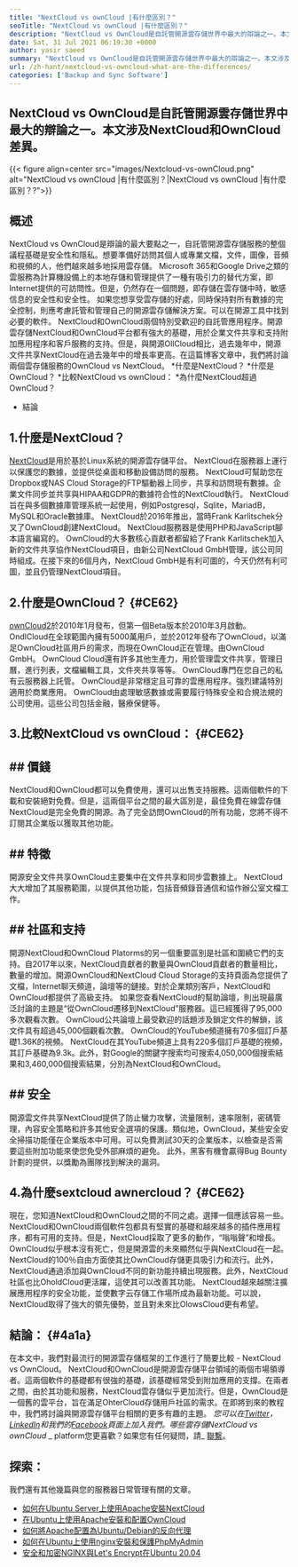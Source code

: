 ```yaml
---
title: "NextCloud vs ownCloud |有什麼區別？" 
seoTitle: "NextCloud vs ownCloud |有什麼區別？" 
description: "NextCloud vs OwnCloud是自託管開源雲存儲世界中最大的辯論之一。本文是關於NextCloud和OwnCloud的。" 
date: Sat, 31 Jul 2021 06:19:30 +0000
author: yasir saeed
summary: "NextCloud vs OwnCloud是自託管開源雲存儲世界中最大的辯論之一。本文涉及NextCloud和OwnCloud差異。" 
url: /zh-hant/nextcloud-vs-owncloud-what-are-the-differences/
categories: ['Backup and Sync Software']
---
```


## NextCloud vs OwnCloud是自託管開源雲存儲世界中最大的辯論之一。本文涉及NextCloud和OwnCloud差異。

{{< figure align=center src="images/Nextcloud-vs-ownCloud.png" alt="NextCloud vs ownCloud |有什麼區別？|NextCloud vs ownCloud |有什麼區別？?">}}


## **概述**
NextCloud vs OwnCloud是辯論的最大要點之一，自託管開源雲存儲服務的整個議程基礎是安全性和隱私。想要準備好訪問其個人或專業文檔，文件，圖像，音頻和視頻的人，他們越來越多地採用雲存儲。 Microsoft 365和Google Drive之類的雲服務為計算機設備上的本地存儲和管理提供了一種有吸引力的替代方案，即Internet提供的可訪問性。但是，仍然存在一個問題，即存儲在雲存儲中時，敏感信息的安全性和安全性。
如果您想享受雲存儲的好處，同時保持對所有數據的完全控制，則應考慮託管和管理自己的開源雲存儲解決方案。可以在開源工具中找到必要的軟件。 NextCloud和OwnCloud兩個特別受歡迎的自託管應用程序。開源雲存儲NextCloud和OwnCloud平台都有強大的基礎，用於企業文件共享和支持附加應用程序和客戶服務的支持。但是，與開源OllCloud相比，過去幾年中，開源文件共享NextCloud在過去幾年中的增長率更高。在這篇博客文章中，我們將討論兩個雲存儲服務的OwnCloud vs NextCloud。
  *什麼是NextCloud？
  *什麼是OwnCloud？
  *比較NextCloud vs ownCloud：
  *為什麼NextCloud超過OwnCloud？
  * 結論

## 1.什麼是NextCloud？
[NextCloud][1]是用於基於Linux系統的開源雲存儲平台。 NextCloud在服務器上運行以保護您的數據，並提供從桌面和移動設備訪問的服務。 NextCloud可幫助您在Dropbox或NAS Cloud Storage的FTP驅動器上同步，共享和訪問現有數據。企業文件同步並共享與HIPAA和GDPR的數據符合性的NextCloud執行。 NextCloud旨在與多個數據庫管理系統一起使用，例如Postgresql，Sqlite，MariadB，MySQL和Oracle數據庫。
NextCloud於2016年推出，當時Frank Karlitschek分叉了OwnCloud創建NextCloud。 NextCloud服務器是使用PHP和JavaScript腳本語言編寫的。 OwnCloud的大多數核心貢獻者都留給了Frank Karlitschek加入新的文件共享協作NextCloud項目，由新公司NextCloud GmbH管理，該公司同時組成。在接下來的6個月內，NextCloud GmbH是有利可圖的，今天仍然有利可圖，並且仍管理NextCloud項目。

## 2.什麼是OwnCloud？   {#CE62}
[ownCloud][2][2]於2010年1月發布，但第一個Beta版本於2010年3月啟動。OndlCloud在全球範圍內擁有5000萬用戶，並於2012年發布了OwnCloud，以滿足OwnCloud社區用戶的需求，而現在OwnCloud正在管理。由OwnCloud GmbH。 OwnCloud Cloud還有許多其他生產力，用於管理雲文件共享，管理日曆，進行列表，文檔編輯工具，文件夾共享等等。 OwnCloud專門在您自己的私有云服務器上託管。
OwnCloud是非常穩定且可靠的雲應用程序。強烈建議特別適用於商業應用。 OwnCloud由處理敏感數據或需要履行特殊安全和合規法規的公司使用。這些公司包括金融，醫療保健等。

## 3.比較NextCloud vs ownCloud： {#CE62}

## ## **價錢**
NextCloud和OwnCloud都可以免費使用，還可以出售支持服務。這兩個軟件的下載和安裝絕對免費。但是，這兩個平台之間的最大區別是，最佳免費在線雲存儲NextCloud是完全免費的開源。為了完全訪問OwnCloud的所有功能，您將不得不訂閱其企業版以獲取其他功能。

## ## **特徵**
開源安全文件共享OwnCloud主要集中在文件共享和同步雲數據上。 NextCloud大大增加了其服務範圍，以提供其他功能，包括音頻錄音通信和協作辦公室文檔工作。

## ## **社區**和支持
開源NextCloud和OwnCloud Platorms的另一個重要區別是社區和圍繞它們的支持。自2017年以來，NextCloud貢獻者的數量與OwnCloud貢獻者的數量相比，數量的增加。開源OwnCloud和NextCloud Cloud Storage的支持頁面為您提供了文檔，Internet聊天頻道，論壇等的鏈接。對於企業類別客戶，NextCloud和OwnCloud都提供了高級支持。
如果您查看NextCloud的幫助論壇，則出現最廣泛討論的主題是“從OwnCloud遷移到NextCloud”服務器。這已經獲得了95,000多次觀看次數。 OwnCloud公共論壇上最受歡迎的話題涉及鎖定文件的解鎖，該文件具有超過45,000個觀看次數。 OwnCloud的YouTube頻道擁有70多個訂戶基礎1.36K的視頻。 NextCloud在其YouTube頻道上具有220多個訂戶基礎的視頻，其訂戶基礎為9.3k。此外，對Google的關鍵字搜索均可搜索4,050,000個搜索結果和3,460,000個搜索結果，分別為NextCloud和OwnCloud。

## ## **安全**
開源雲文件共享NextCloud提供了防止蠻力攻擊，流量限制，速率限制，密碼管理，內容安全策略和許多其他安全選項的保護。類似地，OwnCloud，某些安全安全掃描功能僅在企業版本中可用。可以免費測試30天的企業版本，以檢查是否需要這些附加功能來使您免受外部麻煩的避免。
此外，黑客有機會贏得Bug Bounty計劃的提供，以獎勵為團隊找到解決的漏洞。

## 4.為什麼sextcloud awnercloud？   {#CE62}
現在，您知道NextCloud和OwnCloud之間的不同之處。選擇一個應該容易一些。 NextCloud和OwnCloud兩個軟件包都具有堅實的基礎和越來越多的插件應用程序，都有可用的支持。但是，NextCloud採取了更多的動作，“嗡嗡聲”和增長。 OwnCloud似乎根本沒有死亡，但是開源雲的未來顯然似乎與NextCloud在一起。
NextCloud的100％自由方面使其比OwnCloud存儲更具吸引力和流行。此外，NextCloud通過添加與OwnCloud不同的新功能持續出現服務。此外，NextCloud社區也比OholdCloud更活躍，這使其可以改善其功能。 NextCloud越來越關注擴展應用程序的安全功能，並使數字云存儲工作場所成為最新功能。可以說，NextCloud取得了強大的領先優勢，並且對未來比OlowsCloud更有希望。

## 結論： {#4a1a}
在本文中，我們對最流行的開源雲存儲框架的工作進行了簡要比較 -  NextCloud vs OwnCloud。 NextCloud和OwnCloud是開源雲存儲平台領域的兩個市場領導者。這兩個軟件的基礎都有很強的基礎，該基礎經常受到附加應用的支撐。在兩者之間，由於其功能和服務，NextCloud雲存儲似乎更加流行。但是，OwnCloud是一個舊的雲平台，旨在滿足OhterCloud存儲用戶社區的需求。在即將到來的教程中，我們將討論與開源雲存儲平台相關的更多有趣的主題。
_您可以在[Twitter][3]，[LinkedIn][4]和我們的[Facebook][5]頁面上加入我們。哪些雲存儲NextCloud vs ownCloud_ _ platform您更喜歡？如果您有任何疑問，請_ [聯繫][6]。

## 探索：
我們還有其他幾篇與您的服務器日常管理有關的文章。
  * [如何在Ubuntu Server上使用Apache安裝NextCloud][7]
  * [在Ubuntu上使用Apache安裝和配置OwnCloud][8]
  * [如何將Apache配置為Ubuntu/Debian的反向代理][9]
  * [如何在Ubuntu上使用nginx安裝和保護PhpMyAdmin][10]
  * [安全和加密NGINX與Let's Encrypt在Ubuntu 20.04][11]

  
[1]: https://products.containerize.com/backup-and-sync/nextcloud/
[2]: https://products.containerize.com/backup-and-sync/owncloud/
[3]: https://twitter.com/containerize_co
[4]: https://www.linkedin.com/company/containerize/
[5]: http://facebook.com/containerize
[6]: mailto:yasir.saeed@aspose.com
[7]: https://blog.containerize.com/backup-and-sync-software/how-to-install-nextcloud-with-apache-on-ubuntu-server/
[8]: https://blog.containerize.com/backup-and-sync-software/how-to-install-and-configure-owncloud-with-apache-on-ubuntu/
[9]: https://blog.containerize.com/web-server-solution-stack/how-to-configure-apache-as-a-reverse-proxy-for-ubuntudebian/
[10]: https://blog.containerize.com/web-server-solution-stack/how-to-install-and-secure-phpmyadmin-with-nginx-on-ubuntu/
[11]: https://blog.containerize.com/web-server-solution-stack/how-to-secure-nginx-with-letsencrypt-on-ubuntu-20-04/
